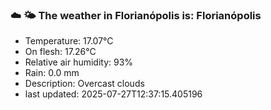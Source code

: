 ### ☁️ 🌤️  The weather in Florianópolis is: Florianópolis

- Temperature: 17.07°C
- On flesh: 17.26°C
- Relative air humidity: 93%
- Rain: 0.0 mm
- Description: Overcast clouds
- last updated: 2025-07-27T12:37:15.405196
